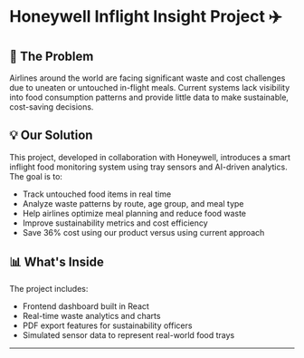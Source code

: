 # Honeywell Inflight Insight Project ✈️

## 🚩 The Problem
Airlines around the world are facing significant waste and cost challenges due to uneaten or untouched in-flight meals. Current systems lack visibility into food consumption patterns and provide little data to make sustainable, cost-saving decisions.

## 💡 Our Solution
This project, developed in collaboration with Honeywell, introduces a smart inflight food monitoring system using tray sensors and AI-driven analytics. The goal is to:
- Track untouched food items in real time
- Analyze waste patterns by route, age group, and meal type
- Help airlines optimize meal planning and reduce food waste
- Improve sustainability metrics and cost efficiency
- Save 36% cost using our product versus using current approach

## 📊 What's Inside
The project includes:
- Frontend dashboard built in React
- Real-time waste analytics and charts
- PDF export features for sustainability officers
- Simulated sensor data to represent real-world food trays

---
